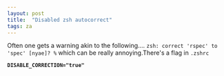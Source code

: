 ```yaml
---
layout: post
title:  "Disabled zsh autocorrect"
tags: za
---
```


Often one gets a warning akin to the following.... `zsh: correct 'rspec' to 'spec' [nyae]? %`  which can be really annoying.There's a flag in   `.zshrc `

__`DISABLE_CORRECTION="true"`__